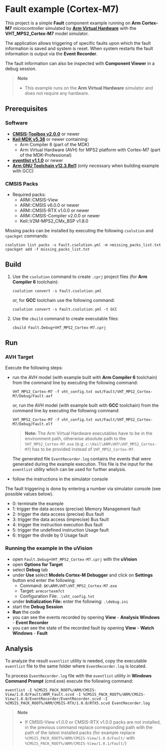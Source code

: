 # Fault example (Cortex-M7)

This project is a simple **Fault** component example running on **Arm Cortex-M7** microcontroller simulated by 
[**Arm Virtual Hardware**](https://arm-software.github.io/AVH/main/simulation/html/Using.html) with the **VHT_MPS2_Cortex-M7** model simulator.

The application allows triggering of specific faults upon which the fault information is saved and system is reset.
When system restarts the fault information is output via the **Event Recorder**.

The fault information can also be inspected with **Component Viewer** in a debug session.

> **Note**
> - This example runs on the **Arm Virtual Hardware** simulator and does not require any hardware.

## Prerequisites

### Software

 - [**CMSIS-Toolbox v2.0.0**](https://github.com/Open-CMSIS-Pack/cmsis-toolbox/releases) or newer
 - [**Keil MDK v5.38**](https://www.keil.com/mdk5) or newer containing:
   - Arm Compiler 6 (part of the MDK)
   - Arm Virtual Hardware (AVH) for MPS2 platform with Cortex-M7 (part of the MDK-Professional)
 - [**eventlist v1.1.0**](https://github.com/ARM-software/CMSIS-View/releases/tag/tools%2Feventlist%2F1.1.0) or newer
 - [**Arm GNU Toolchain v12.3.Rel1**](https://developer.arm.com/downloads/-/arm-gnu-toolchain-downloads)
   (only necessary when building example with GCC)

### CMSIS Packs

 - Required packs:
    - ARM::CMSIS-View
    - ARM::CMSIS v6.0.0 or newer
    - ARM::CMSIS-RTX v1.0.0 or newer
    - ARM::CMSIS-Compiler v2.0.0 or newer
    - Keil::V2M-MPS2_CMx_BSP v1.8.0

Missing packs can be installed by executing the following `csolution` and `cpackget` commands:

```
csolution list packs -s Fault.csolution.yml -m >missing_packs_list.txt
cpackget add -f missing_packs_list.txt
```

## Build

1. Use the `csolution` command to create `.cprj` project files (for **Arm Compiler 6** toolchain):
   ```
   csolution convert -s Fault.csolution.yml
   ```
   or, for **GCC** toolchain use the following command:
   ```
   csolution convert -s Fault.csolution.yml -t GCC
   ```

2. Use the `cbuild` command to create executable files:
   ```
   cbuild Fault.Debug+VHT_MPS2_Cortex-M7.cprj
   ```

## Run

### AVH Target

Execute the following steps:
 - run the AVH model (with example built with **Arm Compiler 6** toolchain) from the command line by executing the following command:
   ```
   VHT_MPS2_Cortex-M7 -f vht_config.txt out/Fault/VHT_MPS2_Cortex-M7/Debug/Fault.axf
   ```
   or, run the AVH model (with example built with **GCC** toolchain) from the command line by executing the following command:
   ```
   VHT_MPS2_Cortex-M7 -f vht_config.txt out/Fault/VHT_MPS2_Cortex-M7/Debug/Fault.elf
   ```
   > **Note:** The Arm Virtual Hardware executables have to be in the environment path, otherwise absolute path to the 
   `VHT_MPS2_Cortex-M7.exe` (e.g. `c:\Keil\ARM\VHT\VHT_MPS2_Cortex-M7`) has to be provided instead of `VHT_MPS2_Cortex-M7`.

   The generated file `EventRecorder.log` contains the events that were generated during the example execution.
   This file is the input for the `eventlist` utility which can be used for further analysis.

 - follow the instructions in the simulator console

The fault triggering is done by entering a number via simulator console (see possible values below).

 - 0: terminate the example
 - 1: trigger the data access (precise) Memory Management fault
 - 2: trigger the data access (precise) Bus fault
 - 3: trigger the data access (imprecise) Bus fault
 - 4: trigger the instruction execution Bus fault
 - 5: trigger the undefined instruction Usage fault
 - 6: trigger the divide by 0 Usage fault

### Running the example in the uVision

 - open `Fault.Debug+VHT_MPS2_Cortex-M7.cprj` with the **uVision**
 - open **Options for Target**
 - select **Debug** tab
 - under **Use** select **Models Cortex-M Debugger** and click on **Settings** button end enter the following:
   - Command: `$K\ARM\VHT\VHT_MPS2_Cortex-M7.exe`
   - Target: `armcortexm7ct`
   - Configuration File: `.\vht_config.txt`
 - under **Initialization File:** enter the following: `.\debug.ini`
 - start the **Debug Session**
 - **Run** the code
 - you can see the events recorded by opening **View** - **Analysis Windows** - **Event Recorder**
 - you can see the state of the recorded fault by opening **View** - **Watch Windows** - **Fault**

## Analysis

To analyze the result `eventlist` utility is needed, copy the executable `eventlist` file to the same folder where `EventRecorder.log` is located.

To process `EventRecorder.log` file with the `eventlist` utility in **Windows Command Prompt** (cmd.exe) execute the following command:
```
eventlist -I %CMSIS_PACK_ROOT%/ARM/CMSIS-View/1.0.0/Fault/ARM_Fault.scvd -I %CMSIS_PACK_ROOT%/ARM/CMSIS-View/1.0.0/EventRecorder/EventRecorder.scvd -I %CMSIS_PACK_ROOT%/ARM/CMSIS-RTX/1.0.0/RTX5.scvd EventRecorder.log
```

> **Note**
> - If CMSIS-View v1.0.0 or CMSIS-RTX v1.0.0 packs are not installed, in the previous command replace corresponding path with the path of the latest installed packs
 (for example replace `%CMSIS_PACK_ROOT%/ARM/CMSIS-View/1.0.0/Fault/` with `%CMSIS_PACK_ROOT%/ARM/CMSIS-View/1.0.1/Fault/`)
